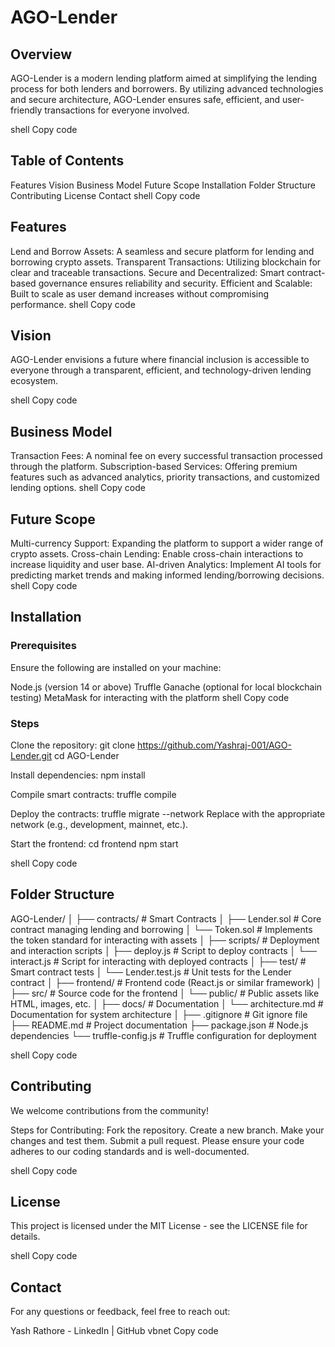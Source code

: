 # AGO-Lender

## Overview
AGO-Lender is a modern lending platform aimed at simplifying the lending process for both lenders and borrowers. By utilizing advanced technologies and secure architecture, AGO-Lender ensures safe, efficient, and user-friendly transactions for everyone involved.

shell
Copy code

## Table of Contents
Features
Vision
Business Model
Future Scope
Installation
Folder Structure
Contributing
License
Contact
shell
Copy code

## Features
Lend and Borrow Assets: A seamless and secure platform for lending and borrowing crypto assets.
Transparent Transactions: Utilizing blockchain for clear and traceable transactions.
Secure and Decentralized: Smart contract-based governance ensures reliability and security.
Efficient and Scalable: Built to scale as user demand increases without compromising performance.
shell
Copy code

## Vision
AGO-Lender envisions a future where financial inclusion is accessible to everyone through a transparent, efficient, and technology-driven lending ecosystem.

shell
Copy code

## Business Model
Transaction Fees: A nominal fee on every successful transaction processed through the platform.
Subscription-based Services: Offering premium features such as advanced analytics, priority transactions, and customized lending options.
shell
Copy code

## Future Scope
Multi-currency Support: Expanding the platform to support a wider range of crypto assets.
Cross-chain Lending: Enable cross-chain interactions to increase liquidity and user base.
AI-driven Analytics: Implement AI tools for predicting market trends and making informed lending/borrowing decisions.
shell
Copy code

## Installation

### Prerequisites
Ensure the following are installed on your machine:

Node.js (version 14 or above)
Truffle
Ganache (optional for local blockchain testing)
MetaMask for interacting with the platform
shell
Copy code

### Steps
Clone the repository: git clone https://github.com/Yashraj-001/AGO-Lender.git cd AGO-Lender

Install dependencies: npm install

Compile smart contracts: truffle compile

Deploy the contracts: truffle migrate --network <network-name> Replace <network-name> with the appropriate network (e.g., development, mainnet, etc.).

Start the frontend: cd frontend npm start

shell
Copy code

## Folder Structure
AGO-Lender/ │ ├── contracts/ # Smart Contracts │ ├── Lender.sol # Core contract managing lending and borrowing │ └── Token.sol # Implements the token standard for interacting with assets │ ├── scripts/ # Deployment and interaction scripts │ ├── deploy.js # Script to deploy contracts │ └── interact.js # Script for interacting with deployed contracts │ ├── test/ # Smart contract tests │ └── Lender.test.js # Unit tests for the Lender contract │ ├── frontend/ # Frontend code (React.js or similar framework) │ ├── src/ # Source code for the frontend │ └── public/ # Public assets like HTML, images, etc. │ ├── docs/ # Documentation │ └── architecture.md # Documentation for system architecture │ ├── .gitignore # Git ignore file ├── README.md # Project documentation ├── package.json # Node.js dependencies └── truffle-config.js # Truffle configuration for deployment

shell
Copy code

## Contributing
We welcome contributions from the community!

Steps for Contributing:
Fork the repository.
Create a new branch.
Make your changes and test them.
Submit a pull request.
Please ensure your code adheres to our coding standards and is well-documented.

shell
Copy code

## License
This project is licensed under the MIT License - see the LICENSE file for details.

shell
Copy code

## Contact
For any questions or feedback, feel free to reach out:

Yash Rathore - LinkedIn | GitHub
vbnet
Copy code
